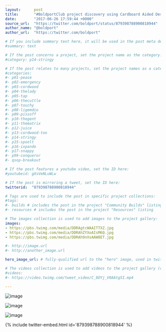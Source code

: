 ```yaml
---
layout:      post
title:       "#BoldportClub project discovery using Cardboard Aided Design with our friends from"
date:        "2017-06-26 17:59:44 +0000"
source_url:  "https://twitter.com/boldport/status/879398788900818944"
author_name: "@boldport"
author_url:  "https://twitter.com/boldport"

# If you include summary text here, it will be used in the post meta description instead of an excerpt from the post body
#summary: text

# If the post concerns a project, set the project name as the category:
#category: p14-stringy

# If the post relates to many projects, set the project names as a categories array:
#categories:
#- p01-pease
#- p02-emergency
#- p03-cordwood
#- p04-thelady
#- p05-tap
#- p06-thecuttle
#- p07-touchy
#- p08-ligemdio
#- p09-pissoff
#- p10-thegent
#- p11-thematrix
#- p12-juice
#- p13-cordwood-too
#- p14-stringy
#- p15-spoolt
#- p16-ixpando
#- p17-snappy
#- p99-conqueror
#- qsop-breakout

# If the post features a youtube video, set the ID here:
#youtubeid: gXsVeNLuWLw

# If the post is mirroring a tweet, set the ID here:
twitterid:  "879398788900818944"

# Tags are used to include the post in specific project collections:
#tags:
#- builds # includes the post in the project "Community Builds" listing
#- resources # includes the post in the project "Resources" listing

# The images collection is used to add images to the project gallery:
images:
- https://pbs.twimg.com/media/DDRAgtcWAAITTXZ.jpg
- https://pbs.twimg.com/media/DDRAhZYXoAIsM6Q.jpg
- https://pbs.twimg.com/media/DDRAh9nXsAAW8ET.jpg

#- http://image.url
#- http://another_image.url

hero_image_url: # fully-qualified url to the "hero" image, used in twitter cards for example

# The videos collection is used to add videos to the project gallery (currently only mp4):
#videos:
#- https://video.twimg.com/tweet_video/C_8OYj_V0AAtg5I.mp4

---
```


![image](https://pbs.twimg.com/media/DDRAgtcWAAITTXZ.jpg)

![image](https://pbs.twimg.com/media/DDRAhZYXoAIsM6Q.jpg)

![image](https://pbs.twimg.com/media/DDRAh9nXsAAW8ET.jpg)

{% include twitter-embed.html id='879398788900818944' %}


